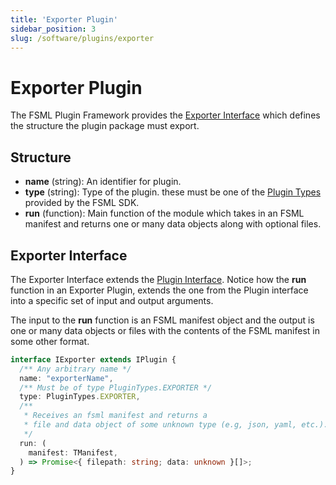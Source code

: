 ```yaml
---
title: 'Exporter Plugin'
sidebar_position: 3
slug: /software/plugins/exporter
---
```


# Exporter Plugin

The FSML Plugin Framework provides the [Exporter Interface](/software/plugins/exporter#exporter-interface) which defines the structure the plugin package must export.

## Structure
- **name** (string): An identifier for plugin.
- **type** (string): Type of the plugin. these must be one of the [Plugin Types](/software/plugins#plugin-types) provided by the FSML SDK.
- **run** (function): Main function of the module which takes in an FSML manifest and returns one or many data objects along with optional files.


## Exporter Interface

The Exporter Interface extends the [Plugin Interface](/software/plugins#plugin-interface). Notice how the **run** function in an Exporter Plugin, extends the one from the Plugin interface into a specific set of input and output arguments.

The input to the **run** function is an FSML manifest object and the output is one or many data objects or files with the contents of the FSML manifest in some other format.

```typescript
interface IExporter extends IPlugin {
  /** Any arbitrary name */
  name: "exporterName",
  /** Must be of type PluginTypes.EXPORTER */
  type: PluginTypes.EXPORTER,
  /**
   * Receives an fsml manifest and returns a
   * file and data object of some unknown type (e.g, json, yaml, etc.).
   */
  run: (
    manifest: TManifest,
  ) => Promise<{ filepath: string; data: unknown }[]>;
}
```

